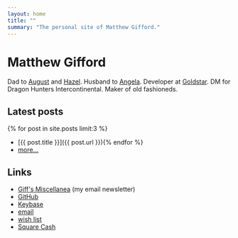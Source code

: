 ```yaml
---
layout: home
title: ""
summary: "The personal site of Matthew Gifford."
---
```


# Matthew Gifford

Dad to [August](http://www.augustgifford.com/) and [Hazel](http://www.hazelgifford.com/). Husband to [Angela](http://www.thegiffordranch.com/). Developer at [Goldstar](https://www.goldstar.com/). DM for Dragon Hunters Intercontinental. Maker of old fashioneds.

## Latest posts

{% for post in site.posts limit:3 %}	
- [{{ post.title }}]({{ post.url }}){% endfor %} 
- [more&hellip;](/posts)

## Links

- [Giff's Miscellanea](/newsletter/) (my email newsletter)
- [GitHub](https://github.com/mattg)
- [Keybase](https://keybase.io/giff)
- [email](mailto:mgifford@gmail.com)
- [wish list](http://www.amazon.com/gp/registry/wishlist/O31YDA173GFW/ref=cm_wl_rlist_go_o?sort=priority&itemPerPage=25)
- [Square Cash](https://cash.me/$matthewgifford)
